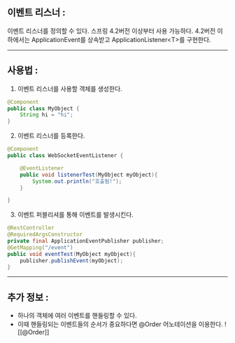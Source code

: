 ## 이벤트 리스너 :
이벤트 리스너를 정의할 수 있다.
스프링 4.2버전 이상부터 사용 가능하다.
4.2버전 이하에서는 ApplicationEvent를 상속받고
ApplicationListener\<T\>를 구현한다.


---
## 사용법 :
1. 이벤트 리스너를 사용할 객체를 생성한다.
```java
@Component  
public class MyObject {  
    String hi = "hi";  
}
```

2. 이벤트 리스너를 등록한다.
```java
@Component
public class WebSocketEventListener {  

    @EventListener  
    public void listenerTest(MyObject myObject){  
        System.out.println("호출됨!");  
    }  

}
```

3. 이벤트 퍼블리셔를 통해 이벤트를 발생시킨다.
```java
@RestController
@RequiredArgsConstructor
private final ApplicationEventPublisher publisher;  
@GetMapping("/event")  
public void eventTest(MyObject myObject){  
    publisher.publishEvent(myObject);  
}
```

---

## 추가 정보 :
* 하나의 객체에 여러 이벤트를 핸들링할 수 있다.
* 이때 핸들링되는 이벤트들의 순서가 중요하다면 @Order 어노테이션을 이용한다.
![[@Order]]